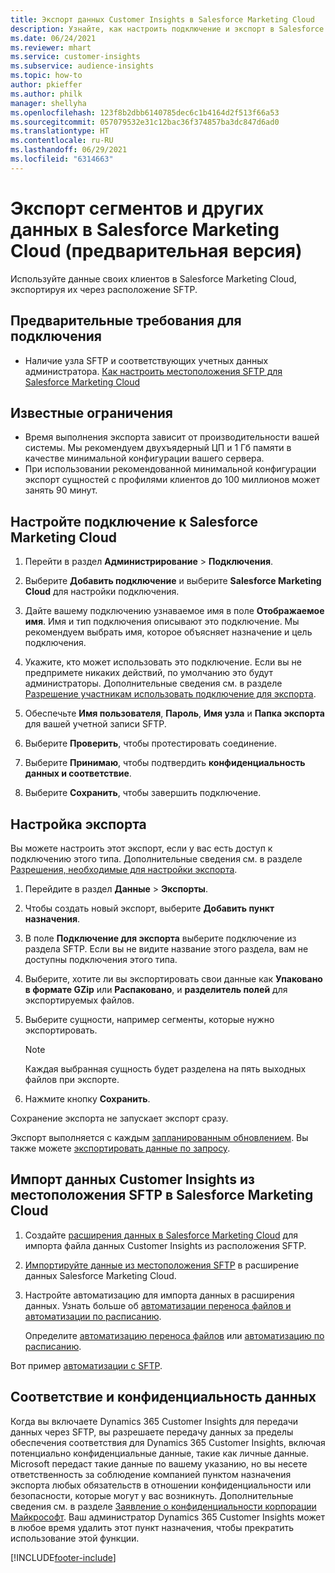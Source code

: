 ```yaml
---
title: Экспорт данных Customer Insights в Salesforce Marketing Cloud
description: Узнайте, как настроить подключение и экспорт в Salesforce Marketing Cloud.
ms.date: 06/24/2021
ms.reviewer: mhart
ms.service: customer-insights
ms.subservice: audience-insights
ms.topic: how-to
author: pkieffer
ms.author: philk
manager: shellyha
ms.openlocfilehash: 123f8b2dbb6140785dec6c1b4164d2f513f66a53
ms.sourcegitcommit: 057079532e31c12bac36f374857ba3dc847d6ad0
ms.translationtype: HT
ms.contentlocale: ru-RU
ms.lasthandoff: 06/29/2021
ms.locfileid: "6314663"
---
```

# <a name="export-segments-and-other-data-to-salesforce-marketing-cloud-preview"></a>Экспорт сегментов и других данных в Salesforce Marketing Cloud (предварительная версия)

Используйте данные своих клиентов в Salesforce Marketing Cloud, экспортируя их через расположение SFTP.

## <a name="prerequisites-for-connection"></a>Предварительные требования для подключения

- Наличие узла SFTP и соответствующих учетных данных администратора. [Как настроить местоположения SFTP для Salesforce Marketing Cloud](https://help.salesforce.com/articleView?id=sf.mc_es_configure_enhanced_ftp.htm&type=5) 

## <a name="known-limitations"></a>Известные ограничения

- Время выполнения экспорта зависит от производительности вашей системы. Мы рекомендуем двухъядерный ЦП и 1 Гб памяти в качестве минимальной конфигурации вашего сервера. 
- При использовании рекомендованной минимальной конфигурации экспорт сущностей с профилями клиентов до 100 миллионов может занять 90 минут. 

## <a name="set-up-the-connection-to-salesforce-marketing-cloud"></a>Настройте подключение к Salesforce Marketing Cloud

1. Перейти в раздел **Администрирование** > **Подключения**.

1. Выберите **Добавить подключение** и выберите **Salesforce Marketing Cloud** для настройки подключения.

1. Дайте вашему подключению узнаваемое имя в поле **Отображаемое имя**. Имя и тип подключения описывают это подключение. Мы рекомендуем выбрать имя, которое объясняет назначение и цель подключения.

1. Укажите, кто может использовать это подключение. Если вы не предпримете никаких действий, по умолчанию это будут администраторы. Дополнительные сведения см. в разделе [Разрешение участникам использовать подключение для экспорта](connections.md#allow-contributors-to-use-a-connection-for-exports).

1. Обеспечьте **Имя пользователя**, **Пароль**, **Имя узла** и **Папка экспорта** для вашей учетной записи SFTP.

1. Выберите **Проверить**, чтобы протестировать соединение.

1. Выберите **Принимаю**, чтобы подтвердить **конфиденциальность данных и соответствие**.

1. Выберите **Сохранить**, чтобы завершить подключение.

## <a name="configure-an-export"></a>Настройка экспорта

Вы можете настроить этот экспорт, если у вас есть доступ к подключению этого типа. Дополнительные сведения см. в разделе [Разрешения, необходимые для настройки экспорта](export-destinations.md#set-up-a-new-export).

1. Перейдите в раздел **Данные** > **Экспорты**.

1. Чтобы создать новый экспорт, выберите **Добавить пункт назначения**.

1. В поле **Подключение для экспорта** выберите подключение из раздела SFTP. Если вы не видите название этого раздела, вам не доступны подключения этого типа.

1. Выберите, хотите ли вы экспортировать свои данные как **Упаковано в формате GZip** или **Распаковано**, и **разделитель полей** для экспортируемых файлов.

1. Выберите сущности, например сегменты, которые нужно экспортировать.

   > [!NOTE]
   > Каждая выбранная сущность будет разделена на пять выходных файлов при экспорте. 

1. Нажмите кнопку **Сохранить**.

Сохранение экспорта не запускает экспорт сразу.

Экспорт выполняется с каждым [запланированным обновлением](system.md#schedule-tab). Вы также можете [экспортировать данные по запросу](export-destinations.md#run-exports-on-demand). 

## <a name="import-customer-insights-data-from-sftp-location-to-salesforce-marketing-cloud"></a>Импорт данных Customer Insights из местоположения SFTP в Salesforce Marketing Cloud

1. Создайте [расширения данных в Salesforce Marketing Cloud](https://help.salesforce.com/articleView?id=sf.mc_es_create_data_extension.htm&type=5) для импорта файла данных Customer Insights из расположения SFTP.

2. [Импортируйте данные из местоположения SFTP](https://help.salesforce.com/articleView?id=sf.mc_es_import_data_extension_classic.htm&type=5) в расширение данных Salesforce Marketing Cloud. 

3. Настройте автоматизацию для импорта данных в расширения данных. Узнать больше об [автоматизации переноса файлов и автоматизации по расписанию](https://help.salesforce.com/articleView?id=sf.mc_as_triggered_automations.htm&type=5).

   Определите [автоматизацию переноса файлов](https://help.salesforce.com/articleView?id=sf.mc_as_define_a_triggered_automation.htm&type=5) или [автоматизацию по расписанию](https://help.salesforce.com/articleView?id=sf.mc_as_define_a_scheduled_automation.htm&type=5). 

Вот пример [автоматизации с SFTP](https://help.salesforce.com/articleView?id=sf.mc_as_ftp_and_triggered_automation_scenario.htm&type=5).

## <a name="data-privacy-and-compliance"></a>Соответствие и конфиденциальность данных

Когда вы включаете Dynamics 365 Customer Insights для передачи данных через SFTP, вы разрешаете передачу данных за пределы обеспечения соответствия для Dynamics 365 Customer Insights, включая потенциально конфиденциальные данные, такие как личные данные. Microsoft передаст такие данные по вашему указанию, но вы несете ответственность за соблюдение компанией пунктом назначения экспорта любых обязательств в отношении конфиденциальности или безопасности, которые могут у вас возникнуть. Дополнительные сведения см. в разделе [Заявление о конфиденциальности корпорации Майкрософт](https://go.microsoft.com/fwlink/?linkid=396732).
Ваш администратор Dynamics 365 Customer Insights может в любое время удалить этот пункт назначения, чтобы прекратить использование этой функции.

[!INCLUDE[footer-include](../includes/footer-banner.md)]
